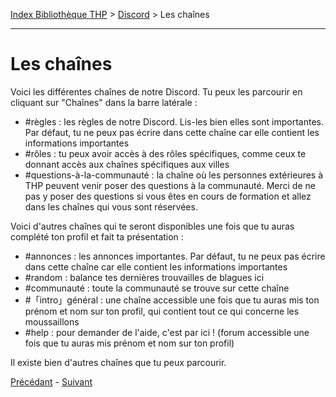 [Index Bibliothèque THP](https://github.com/TheHackingProject/bibliotheque-THP) > [Discord](https://github.com/TheHackingProject/bibliotheque-THP/blob/master/sommaires/tuto_discord.md) > Les chaînes

___

# Les chaînes

Voici les différentes chaînes de notre Discord. Tu peux les parcourir en cliquant sur "Chaînes" dans la barre latérale :

- #règles : les règles de notre Discord. Lis-les bien elles sont importantes. Par défaut, tu ne peux pas écrire dans cette chaîne car elle contient les informations importantes
- #rôles : tu peux avoir accès à des rôles spécifiques, comme ceux te donnant accès aux chaînes spécifiques aux villes
- #questions-à-la-communauté : la chaîne où les personnes extérieures à THP peuvent venir poser des questions à la communauté. Merci de ne pas y poser des questions si vous êtes en cours de formation et allez dans les chaînes qui vous sont réservées.


Voici d'autres chaînes qui te seront disponibles une fois que tu auras complété ton profil et fait ta présentation :

- #annonces : les annonces importantes. Par défaut, tu ne peux pas écrire dans cette chaîne car elle contient les informations importantes
- #random : balance tes dernières trouvailles de blagues ici
- #communauté : toute la communauté se trouve sur cette chaîne
- #「intro」général : une chaîne accessible une fois que tu auras mis ton prénom et nom sur ton profil, qui contient tout ce qui concerne les moussaillons
- #help : pour demander de l'aide, c'est par ici ! (forum accessible une fois que tu auras mis prénom et nom sur ton profil)


Il existe bien d'autres chaînes que tu peux parcourir.


[Précédant](https://github.com/TheHackingProject/bibliotheque-THP/blob/master/tuto_discord/les_regles.md) - [Suivant](https://github.com/TheHackingProject/bibliotheque-THP/blob/master/tuto_discord/chaines_vocales.md)